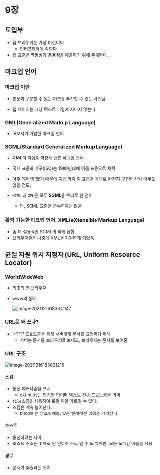 # 9장

## 도입부

* 웹 브라우저는 가상 머신이다.
  * 인터프리터에 속한다.
* 웹 표준은 **안정성**과 **운용성**을 제공하기 위해 존재한다.



## 마크업 언어

### 마크업 이란

* 본문과 구분할 수 있는 마크를 추가할 수 있는 시스템

* 웹 페이지는 그냥 텍스트 파일에 지나지 않는다.



### GML(Generalized Markup Language)

* IBM사가 개발한 마크업 언어.



### SGML(Standard Generalized Markup Language)

* **GML**의 작업을 확장해 만든 마크업 언어

* 국제 표준화 기구(ISO)는 1980년대에 이를 표준으로 채택

* 아주 '일반화'됐기 때문에 지금 까지 이 표준을 제대로 완전히 구현한 사람 아무도 없을 정도.

* `HTML` 과 `XML`은 모두 **SGML**을 뿌리로 한 언어

  * 단, SGML 표준을 준수하지는 않음

  

### 확장 가능한 마크업 언어, XML(eXtensible Markup Language)

* 좀 더 실용적인 SGML의 하위 집합
* 브라우저들은 나중에 XML을 지원하게 되었음



## 균일 자원 위치 지정자 (URL, Uniform Resource Locator)

### WorldWideWeb

* 최초의 웹 브라우저

* www의 동작

  ![image-20211216183341147](9장.assets/image-20211216183341147.png)



### URL은 왜 쓰나?

* HTTP 프로토콜을 통해 서버에게 문서를 요청하기 위해
  * 서버는 문서를 브라우저로 보내고, 브라우저는 문저를 보여줌



### URL 구조

![image-20211216183821215](9장.assets/image-20211216183821215.png)

#### 스킴

* 통신 메커니즘을 표시
  * ex) https는 안전한 하이퍼 텍스트 전송 프로토콜을 의미
* `file`스킴을 사용하여 로컬 파일 가르킬 수 있다.
* 스킴은 계속 늘어난다.
  * bitcoin 은 암포화폐를, tv는 텔레비전 방송을 가리킨다.

#### 호스트

* 통신하려는 서버
* 호스트 주소는 숫자로 된 인터넷 주소 일 수 도 있지만, 보통 도메인 이름을 사용

#### 경로

* 문서가 추출되는 위치

  